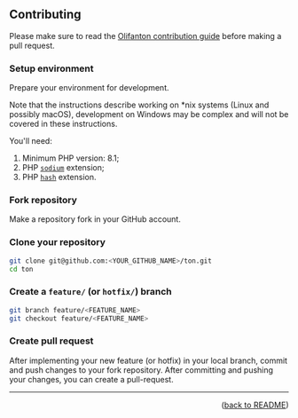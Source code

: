 ## Contributing

Please make sure to read the [Olifanton contribution guide](https://github.com/olifanton/.github/blob/main/profile/CONTRIBUTING.md) before making a pull request.

### Setup environment

Prepare your environment for development.

Note that the instructions describe working on *nix systems (Linux and possibly macOS),
development on Windows may be complex and will not be covered in these instructions.

You'll need:

1. Minimum PHP version: 8.1;
2. PHP [`sodium`](https://www.php.net/manual/en/intro.sodium.php) extension;
3. PHP [`hash`](https://www.php.net/manual/en/intro.hash.php) extension.

### Fork repository

Make a repository fork in your GitHub account.

### Clone your repository

```bash
git clone git@github.com:<YOUR_GITHUB_NAME>/ton.git
cd ton
```

### Create a `feature/` (or `hotfix/`) branch

```bash
git branch feature/<FEATURE_NAME>
git checkout feature/<FEATURE_NAME>
```

### Create pull request

After implementing your new feature (or hotfix) in your local branch, 
commit and push changes to your fork repository. After committing and pushing your changes, you can create a pull-request.

---

<p align="right">(<a href="README.md">back to README</a>)</p>

